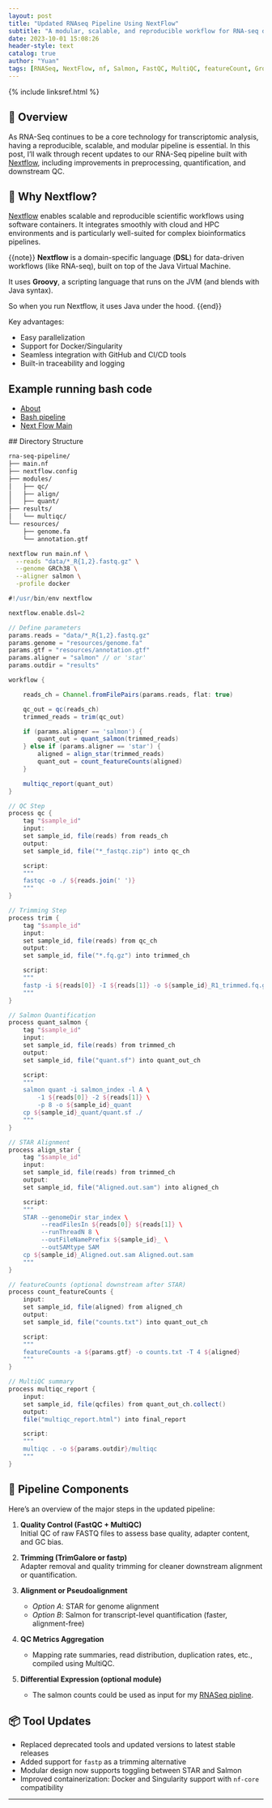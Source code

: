 ```yaml
---
layout: post
title: "Updated RNAseq Pipeline Using NextFlow"
subtitle: "A modular, scalable, and reproducible workflow for RNA-seq data analysis with built-in QC, alignment, and quantification steps"
date: 2023-10-01 15:08:26
header-style: text
catalog: true
author: "Yuan"
tags: [RNASeq, NextFlow, nf, Salmon, FastQC, MultiQC, featureCount, Groovy]
---
```

{% include linksref.html %}

## 🚀 Overview

As RNA-Seq continues to be a core technology for transcriptomic analysis, having a reproducible, scalable, and modular pipeline is essential. In this post, I’ll walk through recent updates to our RNA-Seq pipeline built with [Nextflow](https://www.nextflow.io/), including improvements in preprocessing, quantification, and downstream QC.


## 🔧 Why Nextflow?

[Nextflow](https://www.nextflow.io/) enables scalable and reproducible scientific workflows using software containers. It integrates smoothly with cloud and HPC environments and is particularly well-suited for complex bioinformatics pipelines.

{{note}}
**Nextflow** is a domain-specific language (**DSL**) for data-driven workflows (like RNA-seq), built on top of the Java Virtual Machine.

It uses **Groovy**, a scripting language that runs on the JVM (and blends with Java syntax).

So when you run Nextflow, it uses Java under the hood.
{{end}}    



Key advantages:
- Easy parallelization
- Support for Docker/Singularity
- Seamless integration with GitHub and CI/CD tools
- Built-in traceability and logging

## Example running bash code


<ul id="profileTabs" class="nav nav-tabs">
    <li class="active"><a class="noCrossRef" href="#about" data-toggle="tab">About</a></li>
    <li><a class="noCrossRef" href="#bash" data-toggle="tab">Bash pipeline</a></li>
    <li><a class="noCrossRef" href="#nextflow" data-toggle="tab">Next Flow Main</a></li>
</ul>

<div class="tab-content">
<div role="tabpanel" class="tab-pane active" id="about" markdown="1">
## Directory Structure

```bash
rna-seq-pipeline/
├── main.nf
├── nextflow.config
├── modules/
│   ├── qc/
│   ├── align/
│   ├── quant/
├── results/
│   └── multiqc/
└── resources/
    ├── genome.fa
    └── annotation.gtf
```

</div>


<div role="tabpanel" class="tab-pane" id="bash" markdown="1">


```bash
nextflow run main.nf \
  --reads "data/*_R{1,2}.fastq.gz" \
  --genome GRCh38 \
  --aligner salmon \
  -profile docker
```
</div>

<div role="tabpanel" class="tab-pane" id="nextflow" markdown="1">

```groovy
#!/usr/bin/env nextflow

nextflow.enable.dsl=2

// Define parameters
params.reads = "data/*_R{1,2}.fastq.gz"
params.genome = "resources/genome.fa"
params.gtf = "resources/annotation.gtf"
params.aligner = "salmon" // or 'star'
params.outdir = "results"

workflow {

    reads_ch = Channel.fromFilePairs(params.reads, flat: true)

    qc_out = qc(reads_ch)
    trimmed_reads = trim(qc_out)

    if (params.aligner == 'salmon') {
        quant_out = quant_salmon(trimmed_reads)
    } else if (params.aligner == 'star') {
        aligned = align_star(trimmed_reads)
        quant_out = count_featureCounts(aligned)
    }

    multiqc_report(quant_out)
}

// QC Step
process qc {
    tag "$sample_id"
    input:
    set sample_id, file(reads) from reads_ch
    output:
    set sample_id, file("*_fastqc.zip") into qc_ch

    script:
    """
    fastqc -o ./ ${reads.join(' ')}
    """
}

// Trimming Step
process trim {
    tag "$sample_id"
    input:
    set sample_id, file(reads) from qc_ch
    output:
    set sample_id, file("*.fq.gz") into trimmed_ch

    script:
    """
    fastp -i ${reads[0]} -I ${reads[1]} -o ${sample_id}_R1_trimmed.fq.gz -O ${sample_id}_R2_trimmed.fq.gz
    """
}

// Salmon Quantification
process quant_salmon {
    tag "$sample_id"
    input:
    set sample_id, file(reads) from trimmed_ch
    output:
    set sample_id, file("quant.sf") into quant_out_ch

    script:
    """
    salmon quant -i salmon_index -l A \
        -1 ${reads[0]} -2 ${reads[1]} \
        -p 8 -o ${sample_id}_quant
    cp ${sample_id}_quant/quant.sf ./
    """
}

// STAR Alignment
process align_star {
    tag "$sample_id"
    input:
    set sample_id, file(reads) from trimmed_ch
    output:
    set sample_id, file("Aligned.out.sam") into aligned_ch

    script:
    """
    STAR --genomeDir star_index \
         --readFilesIn ${reads[0]} ${reads[1]} \
         --runThreadN 8 \
         --outFileNamePrefix ${sample_id}_ \
         --outSAMtype SAM
    cp ${sample_id}_Aligned.out.sam Aligned.out.sam
    """
}

// featureCounts (optional downstream after STAR)
process count_featureCounts {
    input:
    set sample_id, file(aligned) from aligned_ch
    output:
    set sample_id, file("counts.txt") into quant_out_ch

    script:
    """
    featureCounts -a ${params.gtf} -o counts.txt -T 4 ${aligned}
    """
}

// MultiQC summary
process multiqc_report {
    input:
    set sample_id, file(qcfiles) from quant_out_ch.collect()
    output:
    file("multiqc_report.html") into final_report

    script:
    """
    multiqc . -o ${params.outdir}/multiqc
    """
}

```
</div>

</div>


## 🧬 Pipeline Components

Here’s an overview of the major steps in the updated pipeline:

1. **Quality Control (FastQC + MultiQC)**  
   Initial QC of raw FASTQ files to assess base quality, adapter content, and GC bias.

2. **Trimming (TrimGalore or fastp)**  
   Adapter removal and quality trimming for cleaner downstream alignment or quantification.

3. **Alignment or Pseudoalignment**  
   - *Option A*: STAR for genome alignment  
   - *Option B*: Salmon for transcript-level quantification (faster, alignment-free)

4. **QC Metrics Aggregation**  
   - Mapping rate summaries, read distribution, duplication rates, etc., compiled using MultiQC.

5. **Differential Expression (optional module)**  
   - The salmon counts could be used as input for my [RNASeq pipline](https://raymondshang.github.io/2023/05/23/rnaseq-update/).


## 📦 Tool Updates

- Replaced deprecated tools and updated versions to latest stable releases
- Added support for `fastp` as a trimming alternative
- Modular design now supports toggling between STAR and Salmon
- Improved containerization: Docker and Singularity support with `nf-core` compatibility



---
